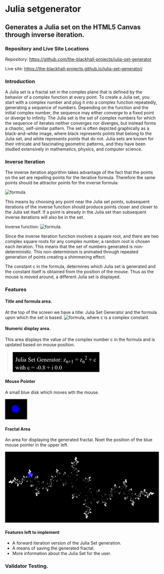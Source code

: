 # Julia setgenerator
## Generates a Julia set on the HTML5 Canvas through inverse iteration.

### Repository and Live Site Locations

Repository: https://github.com/the-blackhall-projects/julia-set-generator

Live site: https://the-blackhall-projects.github.io/julia-set-generator/

### Introduction
A Julia set is a fractal set in the complex plane that is defined by the behavior of a complex function at every point. To create a Julia set, you start with a complex number and plug it into a complex function repeatedly, generating a sequence of numbers. Depending on the function and the initial complex number, the sequence may either converge to a fixed point or diverge to infinity. The Julia set is the set of complex numbers for which the sequence of iterates neither converges nor diverges, but instead forms a chaotic, self-similar pattern. The set is often depicted graphically as a black-and-white image, where black represents points that belong to the Julia set, and white represents points that do not. Julia sets are known for their intricate and fascinating geometric patterns, and they have been studied extensively in mathematics, physics, and computer science.
### Inverse Iteration
The inverse iteration algorithm takes advantage of the fact that the points on the set are repelling points for the iterative formula.  Therefore the same points should be attractor points for the inverse formula:

<img src="https://latex.codecogs.com/svg.latex?\ z_{n+1}=z_{n}^{2}+c" title="formula" />

 This means by choosing any point near the Julia set points, subsequent iterations of the inverse function should produce points closer and closer to the Julia set itself.  If a point is already in the Julia set than subsequent inverse iterations will also be in the set.

Inverse function: 
<img src="https://latex.codecogs.com/svg.latex?\ z_{n+1}=\sqrt{z_{n}-c}" title="formula">.

Since the inverse iteration function involves a square root, and there are two complex square roots for any complex number, a random root is chosen each iteration.  This means that the set of numbers generated is non-deterministic.  This non-determinism is animated through repeated generation of points creating a shimmering effect.

The constant c in the formula, determines which Julia set is generated and the constant itself is obtained from the position of the mouse.  Thus as the mouse is moved around, a different Julia set is displayed.

### Features
#### Title and formula area.
At the top of the screen we have a title: Julia Set Generator and the formula upon which the set is based.  <img src="https://latex.codecogs.com/svg.latex?\ z_{n+1}=z_{n}^{2}+c" title="formula" />, where c is a complex constant.
#### Numeric display area.
This area displays the value of the complex number c in the formula and is updated based on mouse position.

![Numeric Display Area](https://github.com/the-blackhall-projects/julia-set-generator/blob/main/assets/images/numeric-display-area.png?raw=true)

#### Mouse Pointer

A small blue disk which moves wth the mouse. 

![Mouse Pointer](https://github.com/the-blackhall-projects/julia-set-generator/blob/main/assets/images/pointer.png?raw=true)

#### Fractal Area
An area for displaying the generated fractal. Noet the position of the blue mouse pointer in the upper left. 

![Fractal Area](https://github.com/the-blackhall-projects/julia-set-generator/blob/main/assets/images/fractal-area.png?raw=true)

#### Features left to implement

* A forward iteration version of the Julia Set generation.
* A means of saving the generated fractal.
* More information about the Julia Set for the user.

### Validator Testing.


